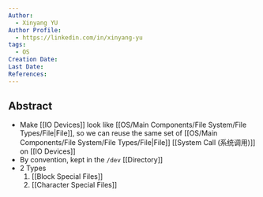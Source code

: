 ```yaml
---
Author:
  - Xinyang YU
Author Profile:
  - https://linkedin.com/in/xinyang-yu
tags:
  - OS
Creation Date: 
Last Date: 
References:
---
```

## Abstract
- Make [[IO Devices]] look like [[OS/Main Components/File System/File Types/File|File]], so we can reuse the same set of [[OS/Main Components/File System/File Types/File|File]] [[System Call (系统调用)]] on [[IO Devices]]
- By convention, kept in the ``/dev`` [[Directory]]
- 2 Types
	1. [[Block Special Files]]
	2. [[Character Special Files]]

